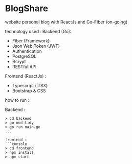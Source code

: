 # BlogShare
website personal blog with ReactJs and Go-Fiber (on-going)

technology used : 
Backend (Go):
- Fiber (Framework)
- Json Web Token (JWT)
- Authentication
- PostgreSQL
- Bcrypt
- RESTful API

Frontend (ReactJs) :
- Typescript (.TSX)
- Bootstrap & CSS

how to run :

Backend :
```console
> cd backend
> go mod tidy
> go run main.go
...

frontend : 
```console
> cd frontend
> npm install
> npm start

